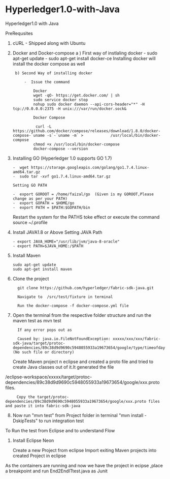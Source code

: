 # Hyperledger1.0-with-Java
Hyperledger1.0 with Java

PreRequsites
 
  1) cURL 
          - Shipped along with Ubuntu
  2) Docker and Docker-compose
          a ) First way of instlaling docker
              - sudo apt-get update
              - sudo apt-get install docker-ce
     Installing docker will install the docker compose as well     
     
          b) Second Way of installing docker
          
              -  Issue the command
                  
                  Docker
                  wget -qO- https://get.docker.com/ | sh 
                  sudo service docker stop
                  nohup sudo docker daemon --api-cors-header="*" -H tcp://0.0.0.0:2375 -H unix:///var/run/docker.sock&
                  
                  Docker Compose
                  
                   curl -L https://github.com/docker/compose/releases/download/1.8.0/docker-compose-`uname -s`-`uname -m` >            /usr/local/bin/docker-compose
                  chmod +x /usr/local/bin/docker-compose
                  docker-compose --version
 3) Installing GO (Hyperledger 1.0 supports GO 1.7)
  
        -  wget https://storage.googleapis.com/golang/go1.7.4.linux-amd64.tar.gz
        -  sudo tar -xvf go1.7.4.linux-amd64.tar.gz
        
        Setting GO PATH
          
        -  export GOROOT = /home/faizal/go  (Given is my GOROOT,Please change as per your PATH)
        -  export GOPATH = $HOME/go
        -  export PATH = $PATH:$GOPATH/bin
    
     Restart the system for the PATHS toke effect or execute the command source ~/.profile
  
  4) Install JAVA1.8 or Above
       Setting JAVA Path

         - export JAVA_HOME="/usr/lib/jvm/java-8-oracle"
         - export PATH=$JAVA_HOME:/$PATH

  5) Install Maven

         sudo apt-get update
         sudo apt-get install maven

  6) Clone the project 
 
           git clone https://github.com/hyperledger/fabric-sdk-java.git
           
           Navigate to  /src/test/fixture in terminal
          
           Run the docker-compose -f docker-compose.yml file 

  7) Open the terminal from the respective folder structure and run the maven test as mvn test
      
           If any error pops out as 
 
           Caused by: java.io.FileNotFoundException: xxxxx/xxx/xxx/fabric-sdk-java/target/protoc-                 `		dependencies/89c38d9d9690c5948055933a19673654/google/type/timeofday.proto (No such file or directory)

        Create Maven project n eclipse and created a proto file and tried to create Java classes out of it.It generated the file

/eclipse-workspace/xxxxx/target/protoc-dependencies/89c38d9d9690c5948055933a19673654/google/xxx.proto files.
 
         Copy the target/protoc-dependencies/89c38d9d9690c5948055933a19673654/google/xxx.proto files and paste it into fabric-sdk-java


 8) Now run "mvn test" from Project folder in terminal "mvn install -DskipTests" to run integration test

  To Run the test from Eclipse and to understand Flow 



 
           

   1) Install Eclipse Neon 

        Create a new Project from eclipse 
        Import exiting Maven projects into created Project in eclipse
        
  As  the containers are running and now we have the project in ecipse ,place a breakpoint and run End2EndITtest.java as Junit 
        

